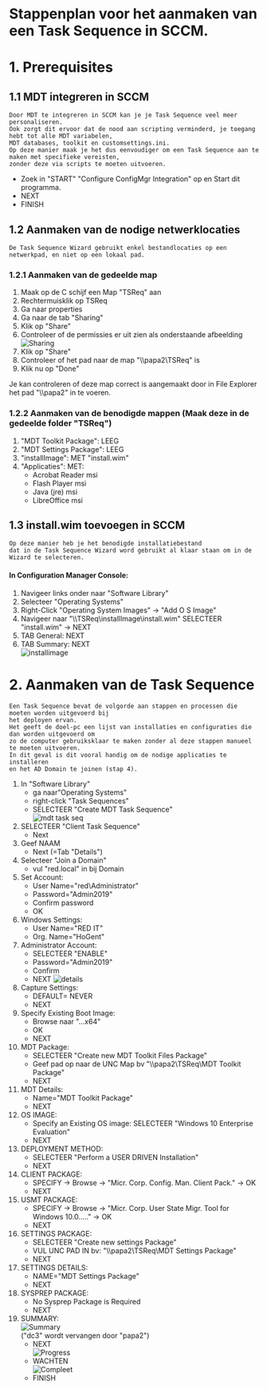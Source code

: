 # Stappenplan voor het aanmaken van een Task Sequence in SCCM.

# 1. Prerequisites

## 1.1 MDT integreren in SCCM
    Door MDT te integreren in SCCM kan je je Task Sequence veel meer personaliseren.
    Ook zorgt dit ervoor dat de nood aan scripting verminderd, je toegang hebt tot alle MDT variabelen,
    MDT databases, toolkit en customsettings.ini. 
    Op deze manier maak je het dus eenvoudiger om een Task Sequence aan te maken met specifieke vereisten, 
    zonder deze via scripts te moeten uitvoeren.
    
- Zoek in "START" "Configure ConfigMgr Integration" op en Start dit programma.
- NEXT  
- FINISH
 
## 1.2 Aanmaken van de nodige netwerklocaties
    De Task Sequence Wizard gebruikt enkel bestandlocaties op een netwerkpad, en niet op een lokaal pad.  
### 1.2.1   Aanmaken van de gedeelde map
1.  Maak op de C schijf een Map "TSReq" aan
2.  Rechtermuisklik op TSReq
3.  Ga naar properties
4.  Ga naar de tab "Sharing"
5.  Klik op "Share"
6.  Controleer of de permissies er uit zien als onderstaande afbeelding  
![Sharing](images/Share.PNG)
7.  Klik op "Share"
8.  Controleer of het pad naar de map "\\\\papa2\TSReq" is
9.  Klik nu op "Done"  

Je kan controleren of deze map correct is aangemaakt door in File Explorer het pad "\\\\papa2" in te voeren.
### 1.2.2   Aanmaken van de benodigde mappen (Maak deze in de gedeelde folder "TSReq")
1. "MDT Toolkit Package": LEEG  
2. "MDT Settings Package": LEEG  
3. "installImage": MET "install.wim"
4. "Applicaties": MET:  
    - Acrobat Reader msi  
	- Flash Player msi  
	- Java (jre) msi  
	- LibreOffice msi  

## 1.3 install.wim toevoegen in SCCM 
    Op deze manier heb je het benodigde installatiebestand   
    dat in de Task Sequence Wizard word gebruikt al klaar staan om in de Wizard te selecteren.

#### In Configuration Manager Console:  
1. Navigeer links onder naar "Software Library"
2. Selecteer "Operating Systems"
3. Right-Click "Operating System Images" -> "Add O S Image"
4. Navigeer naar "\\\\TSReq\installImage\install.wim" SELECTEER "install.wim" -> NEXT
5. TAB General: NEXT
6. TAB Summary: NEXT  
![installimage](images/install.PNG)

# 2. Aanmaken van de Task Sequence
    Een Task Sequence bevat de volgorde aan stappen en processen die moeten worden uitgevoerd bij 
    het deployen ervan. 
    Het geeft de doel-pc een lijst van installaties en configuraties die dan worden uitgevoerd om
    zo de computer gebruiksklaar te maken zonder al deze stappen manueel te moeten uitvoeren.
    In dit geval is dit vooral handig om de nodige applicaties te installeren
    en het AD Domain te joinen (stap 4).

1. In "Software Library"
    - ga naar"Operating Systems"  
    - right-click "Task Sequences"  
    - SELECTEER "Create MDT Task Sequence"  
![mdt task seq](images/mdtts.png)
2. SELECTEER "Client Task Sequence"  
    - Next
3. Geef NAAM  
    - Next (=Tab "Details")
4. Selecteer "Join a Domain"  
    - vul "red.local" in bij Domain
5. Set Account:  
    - User Name="red\Administrator"  
    - Password="Admin2019"  
    - Confirm password
    - OK
6. Windows Settings:  
    - User Name="RED IT"  
    - Org. Name="HoGent"
7. Administrator Account:  
    - SELECTEER "ENABLE"  
    - Password="Admin2019"  
    - Confirm  
    - NEXT
![details](images/details.png)
8. Capture Settings:  
    - DEFAULT= NEVER  
    - NEXT
9. Specify Existing Boot Image:  
    - Browse naar "...x64"  
    - OK  
    - NEXT
10. MDT Package:
	- SELECTEER "Create new MDT Toolkit Files Package"
	- Geef pad op naar de UNC Map bv "\\\\papa2\TSReq\MDT Toolkit Package"
	- NEXT
11. MDT Details:
	- Name="MDT Toolkit Package"
	- NEXT
12. OS IMAGE:
	- Specify an Existing OS image: SELECTEER "Windows 10 Enterprise Evaluation"
	- NEXT
13. DEPLOYMENT METHOD:
	- SELECTEER "Perform a USER DRIVEN Installation"
	- NEXT
14. CLIENT PACKAGE:
	- SPECIFY -> Browse -> "Micr. Corp. Config. Man. Client Pack." -> OK
	- NEXT
15. USMT PACKAGE:
	- SPECIFY -> Browse -> "Micr. Corp. User State Migr. Tool for Windows 10.0....." -> OK
	- NEXT
16. SETTINGS PACKAGE:
	- SELECTEER "Create new settings Package"
	- VUL UNC PAD IN bv: "\\\\papa2\TSReq\MDT Settings Package"
	- NEXT
17. SETTINGS DETAILS:
	- NAME="MDT Settings Package"
	- NEXT
18. SYSPREP PACKAGE:
	- No Sysprep Package is Required
	- NEXT
19. SUMMARY:  
![Summary](images/summary.png)  
    ("dc3" wordt vervangen door "papa2")
	- NEXT  
![Progress](images/progress.png)
	- WACHTEN  
![Compleet](images/complete.png)
	- FINISH
